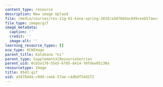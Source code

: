 ```yaml
---
content_type: resource
description: New image Uplaod
file: /media/courses/res-21g-01-kana-spring-2010/a5878ddac049ceeb57aec4dbdf54d2f2_0543.gif
file_type: image/gif
image_metadata:
  caption: ''
  credit: ''
  image-alt: ''
learning_resource_types: []
ocw_type: OCWImage
parent_title: Katakana "ni"
parent_type: SupplementalResourceSection
parent_uid: 0cb5a176-55e5-6f05-8414-70fdee05130a
resourcetype: Image
title: 0543.gif
uid: a5878dda-c049-ceeb-57ae-c4dbdf54d2f2
---
```


